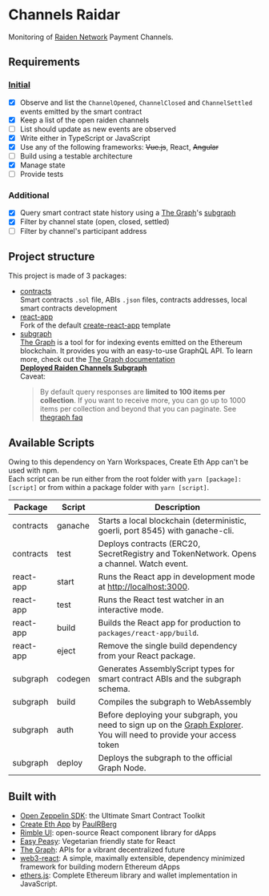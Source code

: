 # Channels Raidar

Monitoring of [Raiden Network](https://raiden.network/) Payment Channels.

## Requirements
### [Initial](https://gist.github.com/r1oga/3d2749210a994749b57a39695fdf81e9)
- [x] Observe and list the `ChannelOpened`, `ChannelClosed` and `ChannelSettled` events emitted by the smart contract
- [x] Keep a list of the open raiden channels
- [ ] List should update as new events are observed
- [x] Write either in TypeScript or JavaScript
- [x] Use any of the following frameworks: ~~Vue.js~~, React, ~~Angular~~
- [ ] Build using a testable architecture
- [x] Manage state
- [ ] Provide tests

### Additional
- [x] Query smart contract state history using a [The Graph](https://thegraph.com/)'s [subgraph](https://thegraph.com/explorer/subgraph/r1oga/raiden-channels)
- [x] Filter by channel state (open, closed, settled)
- [ ] Filter by channel's participant address

## Project structure
This project is made of 3 packages:
- [contracts](./packages/contracts)  
Smart contracts `.sol` file, ABIs `.json` files, contracts addresses, local smart contracts development
- [react-app](./packages/react-app)  
Fork of the default [create-react-app](https://github.com/facebook/create-react-app) template
- [subgraph](./packages/subgraph)  
[The Graph](https://thegraph.com/) is a tool for for indexing events emitted on the Ethereum blockchain. It provides you with an easy-to-use GraphQL API. To learn more, check out the [The Graph documentation](https://thegraph.com/docs)  
[**Deployed Raiden Channels Subgraph**](https://thegraph.com/explorer/subgraph/r1oga/raiden-channels)   
Caveat:
  > By default query responses are **limited to 100 items per collection**. If you want to receive more, you can go up to 1000 items per collection and beyond that you can paginate.
  See [thegraph faq](https://thegraph.com/docs/quick-start#faq)
## Available Scripts
Owing to this dependency on Yarn Workspaces, Create Eth App can't be used with npm.  
Each script can be run either from the root folder with `yarn [package]:[script]` or from within a package folder with `yarn [script]`.

|Package|Script|Description|
|--|--|--|
|contracts|ganache|Starts a local blockchain (deterministic, goerli, port 8545) with ganache-cli.|
|contracts|test|Deploys contracts (ERC20, SecretRegistry and TokenNetwork. Opens a channel. Watch event.|
|react-app|start|Runs the React app in development mode at [http://localhost:3000](http://localhost:3000).|
|react-app|test|Runs the React test watcher in an interactive mode.|
|react-app|build|Builds the React app for production to `packages/react-app/build`.|
|react-app|eject|Remove the single build dependency from your React package.|
|subgraph|codegen|Generates AssemblyScript types for smart contract ABIs and the subgraph schema.|
|subgraph|build|Compiles the subgraph to WebAssembly|
|subgraph|auth|Before deploying your subgraph, you need to sign up on the [Graph Explorer](https://thegraph.com/explorer/). You will need to provide your access token|
|subgraph|deploy|Deploys the subgraph to the official Graph Node.|

## Built with
- [Open Zeppelin SDK](https://openzeppelin.com/sdk/): the Ultimate Smart Contract Toolkit
- [Create Eth App](https://github.com/paulrberg/create-eth-app) by [PaulRBerg](https://github.com/paulrberg)
- [Rimble UI](https://rimble.consensys.design/): open-source React component library for dApps
- [Easy Peasy](https://easy-peasy.now.sh/): Vegetarian friendly state for React
- [The Graph](https://thegraph.com/): APIs for a vibrant decentralized future
- [web3-react](https://github.com/NoahZinsmeister/web3-react): A simple, maximally extensible, dependency minimized framework for building modern Ethereum dApps
- [ethers.js](https://github.com/ethers-io/ethers.js/): Complete Ethereum library and wallet implementation in JavaScript.
